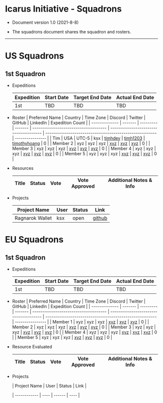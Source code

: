 # Icarus Initiative - Squadrons

- Document version 1.0 (2021-8-8)

- The squadrons document shares the squadron and rosters.

---

# US Squadrons

## 1st Squadron

- Expeditions

  | Expedition | Start Date | Target End Date | Actual End Date |
  | ---------- | ---------- | --------------- | --------------- |
  | 1st        | TBD        | TBD             | TBD             |

- Roster
  | Preferred Name | Country | Time Zone | Discord | Twitter | GitHub | LinkedIn | Expedition Count |
  | -------------- | ------- | --------- | ------- | -------------------------------------- | --------------------------------------- | --------------------------------------------------------- | ---------------- |
  | Tim | USA | UTC-5 | ksx | [timhdev](https://twitter.com/timhdev) | [timh1203](https://github.com/timh1203) | [timothyhoang](https://www.linkedin.com/in/timothyhoang/) | 0 |
  | Member 2 | xyz | xyz | xyz | [xyz](https://twitter.com/xyz) | [xyz](https://github.com/xyz) | [xyz](https://www.linkedin.com/in/xyz/) | 0 |
  | Member 3 | xyz | xyz | xyz | [xyz](https://twitter.com/xyz) | [xyz](https://github.com/xyz) | [xyz](https://www.linkedin.com/in/xyz/) | 0 |
  | Member 4 | xyz | xyz | xyz | [xyz](https://twitter.com/xyz) | [xyz](https://github.com/xyz) | [xyz](https://www.linkedin.com/in/xyz/) | 0 |
  | Member 5 | xyz | xyz | xyz | [xyz](https://twitter.com/xyz) | [xyz](https://github.com/xyz) | [xyz](https://www.linkedin.com/in/xyz/) | 0 |

- Resources

  | Title | Status | Vote | Vote Approved | Additional Notes & Info |
  | ----- | ------ | ---- | ------------- | ----------------------- |

- Projects

  | Project Name    | User | Status | Link                                                  |
  | --------------- | ---- | ------ | ----------------------------------------------------- |
  | Ragnarok Wallet | ksx  | open   | [github](https://github.com/timh1203/ragnarok_wallet) |

# EU Squadrons

## 1st Squadron

- Expeditions

  | Expedition | Start Date | Target End Date | Actual End Date |
  | ---------- | ---------- | --------------- | --------------- |
  | 1st        | TBD        | TBD             | TBD             |

- Roster
  | Preferred Name | Country | Time Zone | Discord | Twitter | GitHub | LinkedIn | Expedition Count |
  | -------------- | ------- | --------- | ------- | -------------------------------------- | --------------------------------------- | --------------------------------------------------------- | ---------------- |
  | Member 1 | xyz | xyz | xyz | [xyz](https://twitter.com/xyz) | [xyz](https://github.com/xyz) | [xyz](https://www.linkedin.com/in/xyz/) | 0 |
  | Member 2 | xyz | xyz | xyz | [xyz](https://twitter.com/xyz) | [xyz](https://github.com/xyz) | [xyz](https://www.linkedin.com/in/xyz/) | 0 |
  | Member 3 | xyz | xyz | xyz | [xyz](https://twitter.com/xyz) | [xyz](https://github.com/xyz) | [xyz](https://www.linkedin.com/in/xyz/) | 0 |
  | Member 4 | xyz | xyz | xyz | [xyz](https://twitter.com/xyz) | [xyz](https://github.com/xyz) | [xyz](https://www.linkedin.com/in/xyz/) | 0 |
  | Member 5 | xyz | xyz | xyz | [xyz](https://twitter.com/xyz) | [xyz](https://github.com/xyz) | [xyz](https://www.linkedin.com/in/xyz/) | 0 |

- Resource Evaluated

  | Title | Status | Vote | Vote Approved | Additional Notes & Info |
  | ----- | ------ | ---- | ------------- | ----------------------- |

- Projects

  | Project Name | User | Status | Link |

  | ------------ | ---- | ------ | ---- |
